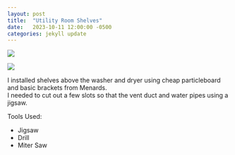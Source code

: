 ```yaml
---
layout: post
title:  "Utility Room Shelves"
date:   2023-10-11 12:00:00 -0500
categories: jekyll update
---
```


![][image-1]  

![][image-2]

I installed shelves above the washer and dryer using cheap particleboard and basic brackets from Menards.  
I needed to cut out a few slots so that the vent duct and water pipes using a jigsaw.  

Tools Used:
 - Jigsaw
 - Drill
 - Miter Saw

[image-1]: /assets/image/2023-10-11-util-shelf/image1.jpg
[image-2]: /assets/image/2023-10-11-util-shelf/image2.jpg
